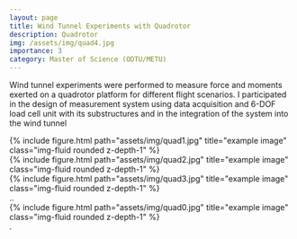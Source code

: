 ```yaml
---
layout: page
title: Wind Tunnel Experiments with Quadrotor
description: Quadrotor 
img: /assets/img/quad4.jpg
importance: 3
category: Master of Science (ODTU/METU)
---
```

   
   Wind tunnel experiments were performed to measure force and moments exerted on a quadrotor platform for different flight scenarios. I participated in the design of measurement system using data acquisition and 6-DOF load cell unit with its substructures and in the integration of the system into the wind tunnel
 
 
<div class="row">
    <div class="col-sm mt-3 mt-md-0">
        {% include figure.html path="assets/img/quad1.jpg" title="example image" class="img-fluid rounded z-depth-1" %}
    </div>
    <div class="col-sm mt-3 mt-md-0">
        {% include figure.html path="assets/img/quad2.jpg" title="example image" class="img-fluid rounded z-depth-1" %}
    </div>
    <div class="col-sm mt-3 mt-md-0">
        {% include figure.html path="assets/img/quad3.jpg" title="example image" class="img-fluid rounded z-depth-1" %}
    </div>
</div>
<div class="caption">
    ..
</div>

<div class="row">
    <div class="col-sm mt-3 mt-md-0">
        {% include figure.html path="assets/img/quad0.jpg" title="example image" class="img-fluid rounded z-depth-1" %}
    </div>
</div>
<div class="caption">
     .
</div>

 
<!---
<div class="row justify-content-sm-center">
    <div class="col-sm-8 mt-3 mt-md-0">
        {% include figure.html path="assets/img/6.jpg" title="example image" class="img-fluid rounded z-depth-1" %}
    </div>
    <div class="col-sm-4 mt-3 mt-md-0">
        {% include figure.html path="assets/img/11.jpg" title="example image" class="img-fluid rounded z-depth-1" %}
    </div>
</div>
<div class="caption">
    You can also have artistically styled 2/3 + 1/3 images, like these.
</div>
 --->
